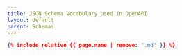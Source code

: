 ```yaml
---
title: JSON Schema Vocabulary used in OpenAPI
layout: default
parent: Schemas
---
```


```json
{% include_relative {{ page.name | remove: ".md" }} %}
```
